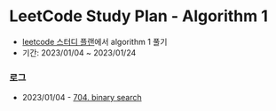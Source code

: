 # LeetCode Study Plan - Algorithm 1

- [leetcode 스터디 플랜](https://leetcode.com/study-plan/)에서 algorithm 1 풀기
- 기간: 2023/01/04 ~ 2023/01/24


### 로그
- 2023/01/04 - [704. binary search](704.%20Binary%20Search.md)

